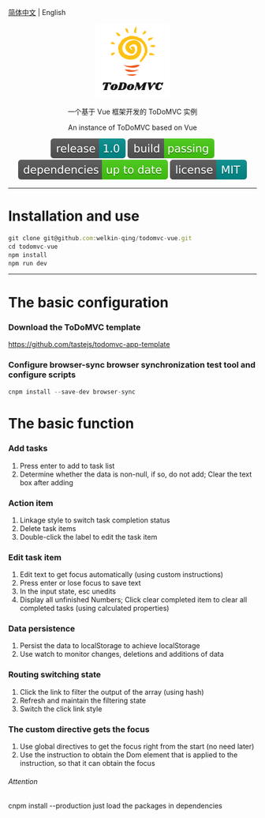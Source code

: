 [简体中文](https://github.com/welkin-qing/todomvc-vue)  | English

<div align="center">

![](https://github.com/welkin-qing/todomvc-vue/blob/master/img/mylogo.png)

一个基于 Vue 框架开发的 ToDoMVC 实例

An instance of ToDoMVC based on Vue

![](https://github.com/welkin-qing/todomvc-vue/blob/master/img/release-1.0-darkcyan.svg)
![](https://github.com/welkin-qing/todomvc-vue/blob/master/img/build-passing-brightgreen.svg)
![](https://github.com/welkin-qing/todomvc-vue/blob/master/img/dependencies-up%20to%20date-brightgreen.svg)
![](https://github.com/welkin-qing/todomvc-vue/blob/master/img/license-MIT-darkcyan.svg)

</div>

-----

# Installation and use
```js
git clone git@github.com:welkin-qing/todomvc-vue.git
cd todomvc-vue
npm install
npm run dev
```
-----

# The basic configuration
### Download the ToDoMVC template
https://github.com/tastejs/todomvc-app-template
### Configure browser-sync browser synchronization test tool and configure scripts

```js
cnpm install --save-dev browser-sync
```
# The basic function
###  Add tasks
1. Press enter to add to task list
2. Determine whether the data is non-null, if so, do not add; Clear the text box after adding

### Action item
1. Linkage style to switch task completion status
2. Delete task items
3. Double-click the label to edit the task item

### Edit task item
1. Edit text to get focus automatically (using custom instructions)
2. Press enter or lose focus to save text
3. In the input state, esc unedits
4. Display all unfinished Numbers; Click clear completed item to clear all completed tasks (using calculated properties)

### Data persistence
1. Persist the data to localStorage to achieve localStorage
2. Use watch to monitor changes, deletions and additions of data

### Routing switching state
1. Click the link to filter the output of the array (using hash)
2. Refresh and maintain the filtering state
3. Switch the click link style

### The custom directive gets the focus
1. Use global directives to get the focus right from the start (no need later)
2. Use the instruction to obtain the Dom element that is applied to the instruction, so that it can obtain the focus

###### Attention
cnpm install --production  just load the packages in dependencies

